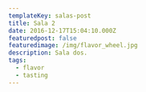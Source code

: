```yaml
---
templateKey: salas-post
title: Sala 2
date: 2016-12-17T15:04:10.000Z
featuredpost: false
featuredimage: /img/flavor_wheel.jpg
description: Sala dos.
tags:
  - flavor
  - tasting
---
```

